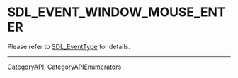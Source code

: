 # SDL_EVENT_WINDOW_MOUSE_ENTER

Please refer to [SDL_EventType](SDL_EventType) for details.

----
[CategoryAPI](CategoryAPI), [CategoryAPIEnumerators](CategoryAPIEnumerators)

